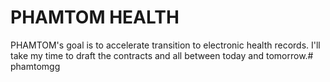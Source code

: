 # PHAMTOM HEALTH
PHAMTOM's goal is to accelerate transition to electronic health records. I'll take my time to draft the contracts and all between today and tomorrow.#   p h a m t o m g g  
 